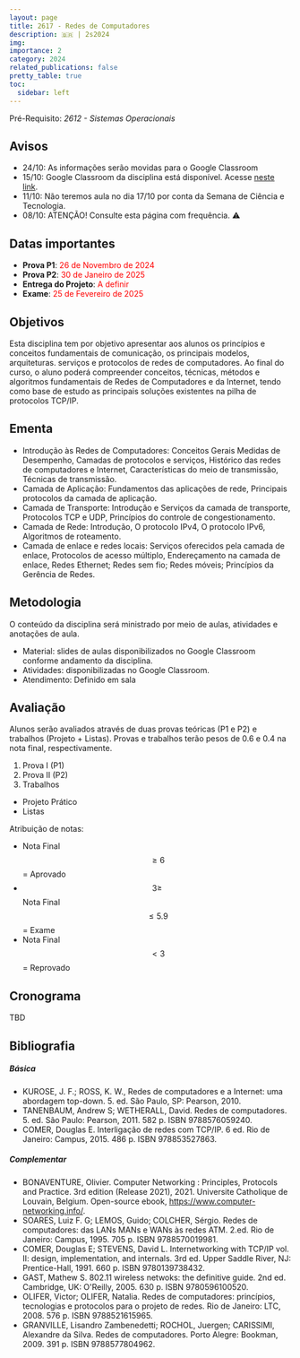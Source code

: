 ```yaml
---
layout: page
title: 2617 - Redes de Computadores
description: 🇧🇷 | 2s2024
img: 
importance: 2
category: 2024
related_publications: false
pretty_table: true
toc:
  sidebar: left
---
```


Pré-Requisito: *2612 - Sistemas Operacionais*

## Avisos
- 24/10: As informações serão movidas para o Google Classroom
- 15/10: Google Classroom da disciplina está disponível. Acesse [neste link](https://classroom.google.com/c/NzIzNzkyMDM1NzQw?cjc=sow4m5n).
- 11/10: Não teremos aula no dia 17/10 por conta da Semana de Ciência e Tecnologia.
- 08/10: ATENÇÃO! Consulte esta página com frequência. ⚠️

## Datas importantes
- **Prova P1**: <span style="color:red">26 de Novembro de 2024</span>
- **Prova P2**: <span style="color:red">30 de Janeiro de 2025</span>
- **Entrega do Projeto**: <span style="color:red">A definir</span>
- **Exame**: <span style="color:red">25 de Fevereiro de 2025</span>

## Objetivos
Esta disciplina tem por objetivo apresentar aos alunos os princípios e conceitos fundamentais de comunicação, os principais modelos, arquiteturas. serviços e protocolos de redes de computadores. Ao final do curso, o aluno poderá compreender conceitos, técnicas, métodos e algoritmos fundamentais de Redes de Computadores e da Internet, tendo como base de estudo as principais soluções existentes na pilha de protocolos TCP/IP.

## Ementa
- Introdução às Redes de Computadores: Conceitos Gerais Medidas de Desempenho, Camadas de protocolos e serviços, Histórico das redes de computadores e Internet, Características do meio de transmissão, Técnicas de transmissão.
- Camada de Aplicação: Fundamentos das aplicações de rede, Principais protocolos da camada de aplicação.
- Camada de Transporte: Introdução e Serviços da camada de transporte, Protocolos TCP e UDP, Princípios do controle de congestionamento.
- Camada de Rede: Introdução, O protocolo IPv4, O protocolo IPv6, Algoritmos de roteamento.
- Camada de enlace e redes locais: Serviços oferecidos pela camada de enlace, Protocolos de acesso múltiplo,
Endereçamento na camada de enlace, Redes Ethernet; Redes sem fio; Redes móveis; Princípios da Gerência de Redes.

## Metodologia
O conteúdo da disciplina será ministrado por meio de aulas, atividades e anotações de aula.

- Material: slides de aulas disponibilizados no Google Classroom conforme andamento da disciplina.
- Atividades: disponibilizadas no Google Classroom.
- Atendimento: Definido em sala
<!-- - Informar interesse previamente via e-mail <[joahannes@unifesp.br](mailto:joahannes@unifesp.br)>. -->

## Avaliação
Alunos serão avaliados através de duas provas teóricas (P1 e P2) e trabalhos (Projeto + Listas). Provas e trabalhos terão pesos de 0.6 e 0.4 na nota final, respectivamente.

1. Prova I (P1)
2. Prova II (P2)
3. Trabalhos
- Projeto Prático
- Listas

Atribuição de notas:

- Nota Final $$ \geq 6$$ = Aprovado
- $$3 \geq$$ Nota Final $$\leq 5.9$$ = Exame
- Nota Final $$ < 3$$ = Reprovado

## Cronograma

TBD

## Bibliografia

##### Básica
- KUROSE, J. F.; ROSS, K. W., Redes de computadores e a Internet: uma abordagem top-down. 5. ed. São Paulo, SP: Pearson, 2010.
- TANENBAUM, Andrew S; WETHERALL, David. Redes de computadores. 5. ed. São Paulo: Pearson, 2011. 582 p. ISBN 9788576059240.
- COMER, Douglas E. Interligação de redes com TCP/IP. 6 ed. Rio de Janeiro: Campus, 2015. 486 p. ISBN 978853527863.

##### Complementar
- BONAVENTURE, Olivier. Computer Networking : Principles, Protocols and Practice. 3rd edition (Release 2021), 2021. Universite Catholique de Louvain, Belgium. Open-source ebook, https://www.computer-networking.info/.
- SOARES, Luiz F. G; LEMOS, Guido; COLCHER, Sérgio. Redes de computadores: das LANs MANs e WANs às redes ATM. 2.ed. Rio de Janeiro: Campus, 1995. 705 p. ISBN 9788570019981.
- COMER, Douglas E; STEVENS, David L. Internetworking with TCP/IP vol. II: design, implementation, and internals. 3rd ed. Upper Saddle River, NJ: Prentice-Hall, 1991. 660 p. ISBN 9780139738432.
- GAST, Mathew S. 802.11 wireless netwoks: the definitive guide. 2nd ed. Cambridge, UK: O'Reilly, 2005. 630 p. ISBN 9780596100520.
- OLIFER, Victor; OLIFER, Natalia. Redes de computadores: princípios, tecnologias e protocolos para o projeto de redes. Rio de Janeiro: LTC, 2008. 576 p. ISBN 9788521615965.
- GRANVILLE, Lisandro Zambenedetti; ROCHOL, Juergen; CARISSIMI, Alexandre da Silva. Redes de computadores. Porto Alegre: Bookman, 2009. 391 p. ISBN 9788577804962.
